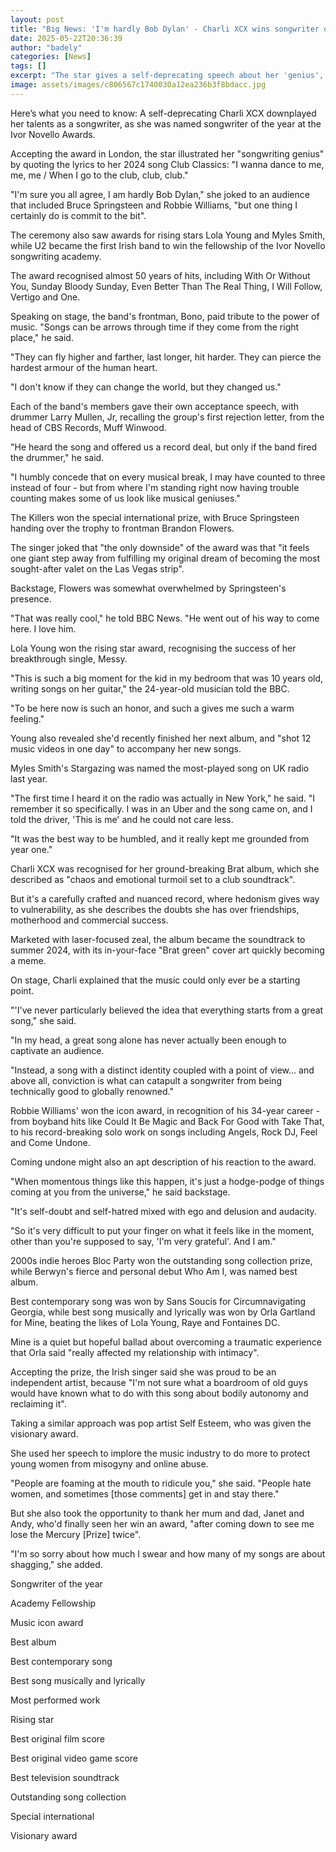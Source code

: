 ```yaml
---
layout: post
title: "Big News: 'I'm hardly Bob Dylan' - Charli XCX wins songwriter of the year"
date: 2025-05-22T20:36:39
author: "badely"
categories: [News]
tags: []
excerpt: "The star gives a self-deprecating speech about her 'genius', while U2 pick up a lifetime award."
image: assets/images/c806567c1740030a12ea236b3f8bdacc.jpg
---
```


Here’s what you need to know: A self-deprecating Charli XCX downplayed her talents as a songwriter, as she was named songwriter of the year at the Ivor Novello Awards.

Accepting the award in London, the star illustrated her "songwriting genius" by quoting the lyrics to her 2024 song Club Classics: "I wanna dance to me, me, me / When I go to the club, club, club."

"I'm sure you all agree, I am hardly Bob Dylan," she joked to an audience that included Bruce Springsteen and Robbie Williams, "but one thing I certainly do is commit to the bit".

The ceremony also saw awards for rising stars Lola Young and Myles Smith, while U2 became the first Irish band to win the fellowship of the Ivor Novello songwriting academy.

The award recognised almost 50 years of hits, including With Or Without You, Sunday Bloody Sunday, Even Better Than The Real Thing, I Will Follow, Vertigo and One.

Speaking on stage, the band's frontman, Bono, paid tribute to the power of music. "Songs can be arrows through time if they come from the right place," he said.

"They can fly higher and farther, last longer, hit harder. They can pierce the hardest armour of the human heart. 

"I don't know if they can change the world, but they changed us."

Each of the band's members gave their own acceptance speech, with drummer Larry Mullen, Jr, recalling the group's first rejection letter, from the head of CBS Records, Muff Winwood.

"He heard the song and offered us a record deal, but only if the band fired the drummer," he said.

"I humbly concede that on every musical break, I may have counted to three instead of four - but from where I'm standing right now having trouble counting makes some of us look like musical geniuses."

The Killers won the special international prize, with Bruce Springsteen handing over the trophy to frontman Brandon Flowers.

The singer joked that "the only downside" of the award was that "it feels one giant step away from fulfilling my original dream of becoming the most sought-after valet on the Las Vegas strip".

Backstage, Flowers was somewhat overwhelmed by Springsteen's presence.

"That was really cool," he told BBC News. "He went out of his way to come here. I love him.

Lola Young won the rising star award, recognising the success of her breakthrough single, Messy. 

"This is such a big moment for the kid in my bedroom that was 10 years old, writing songs on her guitar," the 24-year-old musician told the BBC. 

"To be here now is such an honor, and such a gives me such a warm feeling."

Young also revealed she'd recently finished her next album, and "shot 12 music videos in one day" to accompany her new songs.

Myles Smith's Stargazing was named the most-played song on UK radio last year. 

"The first time I heard it on the radio was actually in New York," he said. "I remember it so specifically. I was in an Uber and the song came on, and I told the driver, 'This is me' and he could not care less.

"It was the best way to be humbled, and it really kept me grounded from year one."

Charli XCX was recognised for her ground-breaking Brat album, which she described as "chaos and emotional turmoil set to a club soundtrack".

But it's a carefully crafted and nuanced record, where hedonism gives way to vulnerability, as she describes the doubts she has over friendships, motherhood and commercial success.

Marketed with laser-focused zeal, the album became the soundtrack to summer 2024, with its in-your-face "Brat green" cover art quickly becoming a meme.

On stage, Charli explained that the music could only ever be a starting point.

"'I've never particularly believed the idea that everything starts from a great song," she said.

"In my head, a great song alone has never actually been enough to captivate an audience. 

"Instead, a song with a distinct identity coupled with a point of view... and above all, conviction is what can catapult a songwriter from being technically good to globally renowned."

Robbie Williams' won the icon award, in recognition of his 34-year career - from boyband hits like Could It Be Magic and Back For Good with Take That, to his record-breaking solo work on songs including Angels, Rock DJ, Feel and Come Undone.

Coming undone might also an apt description of his reaction to the award.

"When momentous things like this happen, it's just a hodge-podge of things coming at you from the universe," he said backstage.

"It's self-doubt and self-hatred mixed with ego and delusion and audacity.

"So it's very difficult to put your finger on what it feels like in the moment, other than you're supposed to say, 'I'm very grateful'. And I am."

2000s indie heroes Bloc Party won the outstanding song collection prize, while Berwyn's fierce and personal debut Who Am I, was named best album.

Best contemporary song was won by Sans Soucis for Circumnavigating Georgia, while best song musically and lyrically was won by Orla Gartland for Mine, beating the likes of Lola Young, Raye and Fontaines DC.

Mine is a quiet but hopeful ballad about overcoming a traumatic experience that Orla said "really affected my relationship with intimacy".

Accepting the prize, the Irish singer said she was proud to be an independent artist, because "I'm not sure what a boardroom of old guys would have known what to do with this song about bodily autonomy and reclaiming it".

Taking a similar approach was pop artist Self Esteem, who was given the visionary award.

She used her speech to implore the music industry to do more to protect young women from misogyny and online abuse.

"People are foaming at the mouth to ridicule you," she said. "People hate women, and sometimes [those comments] get in and stay there."

But she also took the opportunity to thank her mum and dad, Janet and Andy, who'd finally seen her win an award, "after coming down to see me lose the Mercury [Prize] twice".

"I'm so sorry about how much I swear and how many of my songs are about shagging," she added.

Songwriter of the year

Academy Fellowship

Music icon award

Best album

Best contemporary song

Best song musically and lyrically

Most performed work

Rising star

Best original film score

Best original video game score

Best television soundtrack

Outstanding song collection

Special international

Visionary award

